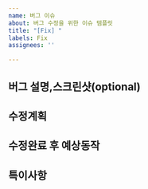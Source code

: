 ```yaml
---
name: 버그 이슈
about: 버그 수정을 위한 이슈 템플릿
title: "[Fix] "
labels: Fix
assignees: ''

---
```


**버그 설명,스크린샷(optional)**
---


**수정계획**
---


**수정완료 후 예상동작**
---


**특이사항**
---
